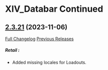 # XIV_Databar Continued

## [2.3.21](https://github.com/ZelionGG/XIV_Databar-Continued/tree/v2.3.21) (2023-11-06)

[Full Changelog](https://github.com/ZelionGG/XIV_Databar-Continued/compare/v2.3.2...v2.3.21) [Previous Releases](https://github.com/ZelionGG/XIV_Databar-Continued/releases)

##### _Retail :_
- Added missing locales for Loadouts.